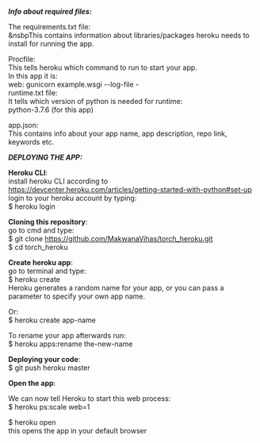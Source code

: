 _**Info about required files:**_

The requirements.txt file:<br />
&nsbpThis contains information about libraries/packages heroku needs to install for running the app.<br />

Procfile:<br />
  This tells heroku which command to run to start your app.<br />
  In this app it is:<br />
    web: gunicorn example.wsgi --log-file -<br />
runtime.txt file:<br />
  It tells which version of python is needed for runtime:<br />
    python-3.7.6 (for this app)<br />

app.json:<br />
  This contains info about your app name, app description, repo link, keywords etc.<br />

_**DEPLOYING THE APP:**_<br />

**Heroku CLI**:<br />
  install heroku CLI according to https://devcenter.heroku.com/articles/getting-started-with-python#set-up <br />
  login to your heroku account by typing:<br />
    $ heroku login<br />

**Cloning this repository**:<br />
  go to cmd and type: <br />
    $ git clone https://github.com/MakwanaVihas/torch_heroku.git<br />
    $ cd torch_heroku<br />

**Create heroku app**:<br />
  go to terminal and type:<br />
  $ heroku create<br />
  Heroku generates a random name for your app, or you can pass a parameter to specify your own app name.<br />
   
  Or:<br />
  $ heroku create app-name<br />
  
  To rename your app afterwards run:<br />
  $ heroku apps:rename the-new-name<br />

**Deploying your code**:<br />
  $ git push heroku master<br />

**Open the app**:<br />

  We can now tell Heroku to start this web process:<br />
  $ heroku ps:scale web=1<br />
  
  $ heroku open<br />
  this opens the app in your default browser<br />
